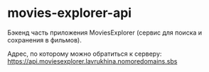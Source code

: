 # movies-explorer-api
Бэкенд часть приложения MoviesExplorer (сервис для поиска и сохранения в фильмов).

Адрес, по которому можно обратиться к серверу:
https://api.moviesexplorer.lavrukhina.nomoredomains.sbs
